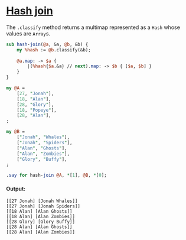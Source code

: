 [1]: https://rosettacode.org/wiki/Hash_join

# [Hash join][1]





The `.classify` method returns a multimap represented as a `Hash` whose values are `Array`s.

```perl
sub hash-join(@a, &a, @b, &b) {
    my %hash := @b.classify(&b);
    
    @a.map: -> $a {
        |(%hash{$a.&a} // next).map: -> $b { [$a, $b] }
    }
}

my @A =
    [27, "Jonah"],
    [18, "Alan"],
    [28, "Glory"],
    [18, "Popeye"],
    [28, "Alan"],
;

my @B =
    ["Jonah", "Whales"],
    ["Jonah", "Spiders"],
    ["Alan", "Ghosts"],
    ["Alan", "Zombies"],
    ["Glory", "Buffy"],
;

.say for hash-join @A, *[1], @B, *[0];
```

#### Output:
```
[[27 Jonah] [Jonah Whales]]
[[27 Jonah] [Jonah Spiders]]
[[18 Alan] [Alan Ghosts]]
[[18 Alan] [Alan Zombies]]
[[28 Glory] [Glory Buffy]]
[[28 Alan] [Alan Ghosts]]
[[28 Alan] [Alan Zombies]]
```
